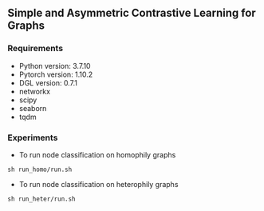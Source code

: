 ## Simple and Asymmetric Contrastive Learning for Graphs


### Requirements

- Python version: 3.7.10
- Pytorch version: 1.10.2
- DGL version: 0.7.1
- networkx
- scipy
- seaborn
- tqdm




### Experiments
- To run node classification on homophily graphs 
```
sh run_homo/run.sh
```


- To run node classification on heterophily graphs 
```
sh run_heter/run.sh
```

